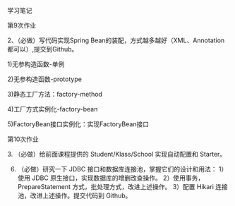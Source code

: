 学习笔记
<p>第9次作业</p>
<p>2、（必做）写代码实现Spring Bean的装配，方式越多越好（XML、Annotation都可以）,提交到Github。</p>
<p>1)无参构造函数-单例</p>
<p>2)无参构造函数-prototype</p>
<p>3)静态工厂方法：factory-method</p>
<p>4)工厂方式实例化-factory-bean</p>
<p>5)FactoryBean接口实例化：实现FactoryBean接口</p>

<p>第10次作业</p>
3. （必做）给前面课程提供的 Student/Klass/School 实现自动配置和 Starter。

6. （必做）研究一下 JDBC 接口和数据库连接池，掌握它们的设计和用法：
  1）使用 JDBC 原生接口，实现数据库的增删改查操作。
  2）使用事务，PrepareStatement 方式，批处理方式，改进上述操作。
  3）配置 Hikari 连接池，改进上述操作。提交代码到 Github。